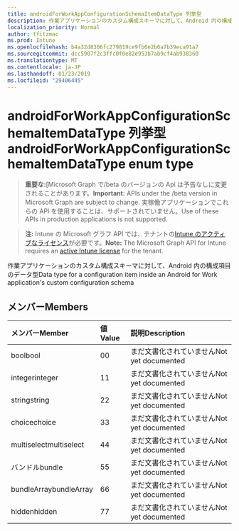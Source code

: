 ```yaml
---
title: androidForWorkAppConfigurationSchemaItemDataType 列挙型
description: 作業アプリケーションのカスタム構成スキーマに対して、Android 内の構成項目のデータ型
localization_priority: Normal
author: tfitzmac
ms.prod: Intune
ms.openlocfilehash: b4a32d8306fc279819ce9fb6e2b6a7b39eca91a7
ms.sourcegitcommit: dcc5907f2c3ffc0f0e82e953b7ab9cf4ab938360
ms.translationtype: MT
ms.contentlocale: ja-JP
ms.lasthandoff: 01/23/2019
ms.locfileid: "29406445"
---
```

# <a name="androidforworkappconfigurationschemaitemdatatype-enum-type"></a><span data-ttu-id="c2558-103">androidForWorkAppConfigurationSchemaItemDataType 列挙型</span><span class="sxs-lookup"><span data-stu-id="c2558-103">androidForWorkAppConfigurationSchemaItemDataType enum type</span></span>

> <span data-ttu-id="c2558-104">**重要な:**[Microsoft Graph で/beta のバージョンの Api は予告なしに変更されることがあります。</span><span class="sxs-lookup"><span data-stu-id="c2558-104">**Important:** APIs under the /beta version in Microsoft Graph are subject to change.</span></span> <span data-ttu-id="c2558-105">実稼働アプリケーションでこれらの API を使用することは、サポートされていません。</span><span class="sxs-lookup"><span data-stu-id="c2558-105">Use of these APIs in production applications is not supported.</span></span>

> <span data-ttu-id="c2558-106">**注:** Intune の Microsoft グラフ API では、テナントの[Intune のアクティブなライセンス](https://go.microsoft.com/fwlink/?linkid=839381)が必要です。</span><span class="sxs-lookup"><span data-stu-id="c2558-106">**Note:** The Microsoft Graph API for Intune requires an [active Intune license](https://go.microsoft.com/fwlink/?linkid=839381) for the tenant.</span></span>

<span data-ttu-id="c2558-107">作業アプリケーションのカスタム構成スキーマに対して、Android 内の構成項目のデータ型</span><span class="sxs-lookup"><span data-stu-id="c2558-107">Data type for a configuration item inside an Android for Work application's custom configuration schema</span></span>

## <a name="members"></a><span data-ttu-id="c2558-108">メンバー</span><span class="sxs-lookup"><span data-stu-id="c2558-108">Members</span></span>
|<span data-ttu-id="c2558-109">メンバー</span><span class="sxs-lookup"><span data-stu-id="c2558-109">Member</span></span>|<span data-ttu-id="c2558-110">値</span><span class="sxs-lookup"><span data-stu-id="c2558-110">Value</span></span>|<span data-ttu-id="c2558-111">説明</span><span class="sxs-lookup"><span data-stu-id="c2558-111">Description</span></span>|
|:---|:---|:---|
|<span data-ttu-id="c2558-112">bool</span><span class="sxs-lookup"><span data-stu-id="c2558-112">bool</span></span>|<span data-ttu-id="c2558-113">0</span><span class="sxs-lookup"><span data-stu-id="c2558-113">0</span></span>|<span data-ttu-id="c2558-114">まだ文書化されていません</span><span class="sxs-lookup"><span data-stu-id="c2558-114">Not yet documented</span></span>|
|<span data-ttu-id="c2558-115">integer</span><span class="sxs-lookup"><span data-stu-id="c2558-115">integer</span></span>|<span data-ttu-id="c2558-116">1</span><span class="sxs-lookup"><span data-stu-id="c2558-116">1</span></span>|<span data-ttu-id="c2558-117">まだ文書化されていません</span><span class="sxs-lookup"><span data-stu-id="c2558-117">Not yet documented</span></span>|
|<span data-ttu-id="c2558-118">string</span><span class="sxs-lookup"><span data-stu-id="c2558-118">string</span></span>|<span data-ttu-id="c2558-119">2</span><span class="sxs-lookup"><span data-stu-id="c2558-119">2</span></span>|<span data-ttu-id="c2558-120">まだ文書化されていません</span><span class="sxs-lookup"><span data-stu-id="c2558-120">Not yet documented</span></span>|
|<span data-ttu-id="c2558-121">choice</span><span class="sxs-lookup"><span data-stu-id="c2558-121">choice</span></span>|<span data-ttu-id="c2558-122">3</span><span class="sxs-lookup"><span data-stu-id="c2558-122">3</span></span>|<span data-ttu-id="c2558-123">まだ文書化されていません</span><span class="sxs-lookup"><span data-stu-id="c2558-123">Not yet documented</span></span>|
|<span data-ttu-id="c2558-124">multiselect</span><span class="sxs-lookup"><span data-stu-id="c2558-124">multiselect</span></span>|<span data-ttu-id="c2558-125">4</span><span class="sxs-lookup"><span data-stu-id="c2558-125">4</span></span>|<span data-ttu-id="c2558-126">まだ文書化されていません</span><span class="sxs-lookup"><span data-stu-id="c2558-126">Not yet documented</span></span>|
|<span data-ttu-id="c2558-127">バンドル</span><span class="sxs-lookup"><span data-stu-id="c2558-127">bundle</span></span>|<span data-ttu-id="c2558-128">5</span><span class="sxs-lookup"><span data-stu-id="c2558-128">5</span></span>|<span data-ttu-id="c2558-129">まだ文書化されていません</span><span class="sxs-lookup"><span data-stu-id="c2558-129">Not yet documented</span></span>|
|<span data-ttu-id="c2558-130">bundleArray</span><span class="sxs-lookup"><span data-stu-id="c2558-130">bundleArray</span></span>|<span data-ttu-id="c2558-131">6</span><span class="sxs-lookup"><span data-stu-id="c2558-131">6</span></span>|<span data-ttu-id="c2558-132">まだ文書化されていません</span><span class="sxs-lookup"><span data-stu-id="c2558-132">Not yet documented</span></span>|
|<span data-ttu-id="c2558-133">hidden</span><span class="sxs-lookup"><span data-stu-id="c2558-133">hidden</span></span>|<span data-ttu-id="c2558-134">7</span><span class="sxs-lookup"><span data-stu-id="c2558-134">7</span></span>|<span data-ttu-id="c2558-135">まだ文書化されていません</span><span class="sxs-lookup"><span data-stu-id="c2558-135">Not yet documented</span></span>|




